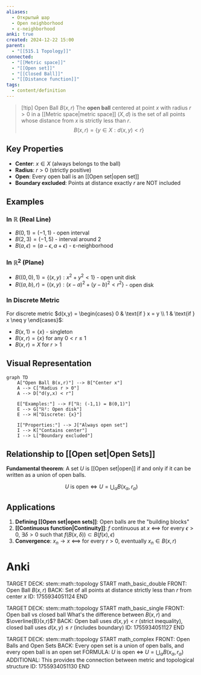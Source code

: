 ```yaml
---
aliases:
  - Открытый шар
  - Open neighborhood
  - ε-neighborhood
anki: true
created: 2024-12-22 15:00
parent:
  - "[[515.1 Topology]]"
connected:
  - "[[Metric space]]"
  - "[[Open set]]"
  - "[[Closed Ball]]"
  - "[[Distance function]]"
tags:
  - content/definition
---
```


> [!tip] Open Ball $B(x,r)$
> The **open ball** centered at point $x$ with radius $r > 0$ in a [[Metric space|metric space]] $(X,d)$ is the set of all points whose distance from $x$ is strictly less than $r$.
> $$B(x,r) = \{y \in X : d(x,y) < r\}$$

## Key Properties

- **Center**: $x \in X$ (always belongs to the ball)
- **Radius**: $r > 0$ (strictly positive)
- **Open**: Every open ball is an [[Open set|open set]]
- **Boundary excluded**: Points at distance exactly $r$ are NOT included

## Examples

### In $\mathbb{R}$ (Real Line)
- $B(0,1) = (-1,1)$ - open interval
- $B(2,3) = (-1,5)$ - interval around 2
- $B(a,\epsilon) = (a-\epsilon, a+\epsilon)$ - ε-neighborhood

### In $\mathbb{R}^2$ (Plane)
- $B((0,0),1) = \{(x,y) : x^2 + y^2 < 1\}$ - open unit disk
- $B((a,b),r) = \{(x,y) : (x-a)^2 + (y-b)^2 < r^2\}$ - open disk

### In Discrete Metric
For discrete metric $d(x,y) = \begin{cases} 0 & \text{if } x = y \\ 1 & \text{if } x \neq y \end{cases}$:
- $B(x,1) = \{x\}$ - singleton
- $B(x,r) = \{x\}$ for any $0 < r \leq 1$
- $B(x,r) = X$ for $r > 1$

## Visual Representation

```mermaid
graph TD
    A["Open Ball B(x,r)"] --> B["Center x"]
    A --> C["Radius r > 0"]
    A --> D["d(y,x) < r"]
    
    E["Examples:"] --> F["ℝ: (-1,1) = B(0,1)"]
    E --> G["ℝ²: Open disk"]
    E --> H["Discrete: {x}"]
    
    I["Properties:"] --> J["Always open set"]
    I --> K["Contains center"]
    I --> L["Boundary excluded"]
```

## Relationship to [[Open set|Open Sets]]

**Fundamental theorem**: A set $U$ is [[Open set|open]] if and only if it can be written as a union of open balls.

$$U \text{ is open} \Leftrightarrow U = \bigcup_{\alpha} B(x_\alpha, r_\alpha)$$

## Applications

1. **Defining [[Open set|open sets]]**: Open balls are the "building blocks"
2. **[[Continuous function|Continuity]]**: $f$ continuous at $x$ ⟺ for every $\epsilon > 0$, $\exists \delta > 0$ such that $f(B(x,\delta)) \subset B(f(x),\epsilon)$
3. **Convergence**: $x_n \to x$ ⟺ for every $r > 0$, eventually $x_n \in B(x,r)$

# Anki

TARGET DECK: stem::math::topology
START
math_basic_double
FRONT: Open Ball $B(x,r)$
BACK: Set of all points at distance strictly less than $r$ from center $x$
ID: 1755934051124
END

TARGET DECK: stem::math::topology
START
math_basic_single
FRONT: Open ball vs closed ball
What's the difference between $B(x,r)$ and $\overline{B}(x,r)$?
BACK: Open ball uses $d(x,y) < r$ (strict inequality), closed ball uses $d(x,y) \leq r$ (includes boundary)
ID: 1755934051127
END

TARGET DECK: stem::math::topology
START
math_complex
FRONT: Open Balls and Open Sets
BACK: Every open set is a union of open balls, and every open ball is an open set
FORMULA: $U$ is open $\Leftrightarrow$ $U = \bigcup_{\alpha} B(x_\alpha, r_\alpha)$
ADDITIONAL: This provides the connection between metric and topological structure
ID: 1755934051130
END
